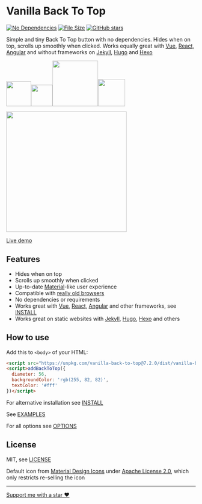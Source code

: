 # Vanilla Back To Top

[![No Dependencies](http://svgshare.com/i/4rU.svg)](https://github.com/vfeskov/vanilla-back-to-top/blob/v7.2.0/package.json)
[![File Size](https://unpkg.com/vanilla-back-to-top@7.2.0/size-shield.svg)](https://github.com/vfeskov/vanilla-back-to-top/blob/v7.2.0/dist/vanilla-back-to-top.min.js.gz)
[![GitHub stars](https://img.shields.io/github/stars/vfeskov/vanilla-back-to-top.svg?style=social&label=Stars)](https://github.com/vfeskov/vanilla-back-to-top)

Simple and tiny Back To Top button with no dependencies. Hides when on top, scrolls up smoothly when clicked. Works equally great with [Vue](https://vuejs.org/), [React](https://reactjs.org/), [Angular](https://angular.io/) and without frameworks on [Jekyll](https://jekyllrb.com/), [Hugo](https://gohugo.io/) and [Hexo](https://hexo.io)

[<img src="https://raw.githubusercontent.com/vfeskov/vanilla-back-to-top/fd6b302da46f551fe3d1085029fcb8ba67517388/examples/images/coral.png" width="66" /><img src="https://raw.githubusercontent.com/vfeskov/vanilla-back-to-top/fd6b302da46f551fe3d1085029fcb8ba67517388/examples/images/smaller.png" width="57" /><img src="https://raw.githubusercontent.com/vfeskov/vanilla-back-to-top/fd6b302da46f551fe3d1085029fcb8ba67517388/examples/images/rectangle.png" width="121" /><img src="https://raw.githubusercontent.com/vfeskov/vanilla-back-to-top/fd6b302da46f551fe3d1085029fcb8ba67517388/examples/images/different-arrow.png" width="72" />](https://github.com/vfeskov/vanilla-back-to-top/blob/v7.2.0/EXAMPLES.md)<br/>

<img src="https://raw.githubusercontent.com/vfeskov/vanilla-back-to-top/fd6b302da46f551fe3d1085029fcb8ba67517388/examples/images/live.gif" width="320px"/>

[Live demo](https://vfeskov.com/)

## Features

- Hides when on top
- Scrolls up smoothly when clicked
- Up-to-date [Material](https://material.io/)-like user experience
- Compatible with [really old browsers](http://browserl.ist/?q=explorer+%3E%3D9%2Cexplorermobile+%3E%3D10%2Cedge+%3E%3D12%2Cfirefox+%3E%3D2%2Cfirefoxandroid+%3E%3D2%2Cchrome+%3E%3D4%2Csafari+%3E%3D5.1%2Copera+%3E%3D11.5%2Coperamobile+%3E%3D12%2Cchromeandroid+%3E%3D4%2Cios+%3E%3D7.1%2Cucandroid+%3E%3D11.4%2Candroid+%3E%3D3%2Csamsung+%3E%3D4%2Cblackberry+%3E%3D7)
- No dependencies or requirements
- Works great with [Vue](https://vuejs.org/), [React](https://reactjs.org/), [Angular](https://angular.io/) and other frameworks, see [INSTALL](https://github.com/vfeskov/vanilla-back-to-top/blob/v7.2.0/INSTALL.md)
- Works great on static websites with [Jekyll](https://jekyllrb.com/), [Hugo](https://gohugo.io/), [Hexo](https://hexo.io) and others

## How to use

Add this to `<body>` of your HTML:
```html
<script src="https://unpkg.com/vanilla-back-to-top@7.2.0/dist/vanilla-back-to-top.min.js"></script>
<script>addBackToTop({
  diameter: 56,
  backgroundColor: 'rgb(255, 82, 82)',
  textColor: '#fff'
})</script>
```
For alternative installation see [INSTALL](https://github.com/vfeskov/vanilla-back-to-top/blob/v7.2.0/INSTALL.md)

See [EXAMPLES](https://github.com/vfeskov/vanilla-back-to-top/blob/v7.2.0/EXAMPLES.md)

For all options see [OPTIONS](https://github.com/vfeskov/vanilla-back-to-top/blob/v7.2.0/OPTIONS.md)

## License

MIT, see [LICENSE](https://github.com/vfeskov/vanilla-back-to-top/blob/v7.2.0/LICENSE)

Default icon from [Material Design Icons](https://material.io/icons/#ic_keyboard_arrow_up) under [Apache License 2.0](https://www.apache.org/licenses/LICENSE-2.0), which only restricts re-selling the icon

----------


[Support me with a star ♥](https://github.com/vfeskov/vanilla-back-to-top)
